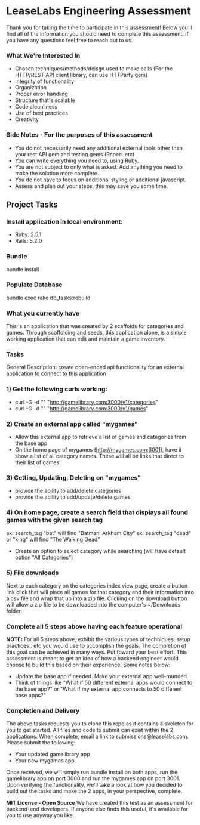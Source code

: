 # LeaseLabs Engineering Assessment
Thank you for taking the time to participate in this assessment! Below you'll find all of the information you should need to complete this assessment. If you have any questions feel free to reach out to us.

### What We're Interested In

* Chosen techniques/methods/deisgn used to make calls (For the HTTP/REST API client library, can use HTTParty gem)
* Integrity of functionality
* Organization
* Proper error handling
* Structure that's scalable
* Code cleanliness
* Use of best practices
* Creativity

### Side Notes - For the purposes of this assessment
  - You do not necessarily need any additional external tools other than your rest API gem and testing gems (Rspec..etc)
  - You can write everything you need to, using Ruby.
  - You are not subject to only what is asked. Add anything you need to make the solution more complete.
  - You do not have to focus on additional styling or additional javascript.
  - Assess and plan out your steps, this may save you some time.

## Project Tasks ##
### Install application in local environment:
  - Ruby: 2.5.1
  - Rails: 5.2.0

### Bundle
  bundle install

### Populate Database
  bundle exec rake db_tasks:rebuild

### What you currently have
  This is an application that was created by 2 scaffolds for categories and games. Through scaffolding and seeds, this application alone, is a simple working application that can edit and maintain a game inventory.

### Tasks
  General Description: create open-ended api functionality for an external application to connect to this application

### 1) Get the following curls working:
  - curl -G -d "" "http://gamelibrary.com:3000/v1/categories"
  - curl -G -d "" "http://gamelibrary.com:3000/v1/games"

### 2) Create an external app called "mygames"
  - Allow this external app to retrieve a list of games and categories from the base app
  - On the home page of mygames (http://mygames.com:3001), have it show a list of all category names. These will all be links that direct to their list of games.

### 3) Getting, Updating, Deleting on "mygames"
  - provide the ability to add/delete categories
  - provide the ability to add/update/delete games

### 4) On home page, create a search field that displays all found games with the given search tag
  ex: search_tag "bat" will find "Batman: Arkham City"
  ex: search_tag "dead" or "king" will find "The Walking Dead"
  - Create an option to select category while searching (will have default option "All Categories")

### 5) File downloads
  Next to each category on the categories index view page, create a button link click that will place all games for that category and their information into a csv file and wrap that up into a zip file.  Clicking on the download button will allow a zip file to be downloaded into the computer's ~/Downloads folder.

### Complete all 5 steps above having each feature operational

**NOTE:** For all 5 steps above, exhibit the various types of techniques, setup practices.. etc you would use to accomplish the goals. The completion of this goal can be achieved in many ways. Put foward your best effort. This assessment is meant to get an idea of how a backend engineer would choose to build this based on their experience. Some notes below:

  - Update the base app if needed. Make your external app well-rounded.
  - Think of things like "What if 50 different external apps would connect to the base app?" or "What if my external app connects to 50 different base apps?"

### Completion and Delivery
The above tasks requests you to clone this repo as it contains a skeleton for you to get started. All files and code to submit can exist within the 2 applications.  When complete, email a link to submissions@leaselabs.com. Please submit the following:

 - Your updated gamelibrary app
 - Your new mygames app

Once received, we will simply run bundle install on both apps, run the gamelibrary app on port 3000 and run the mygames app on port 3001.  Upon verifying the functionality, we'll take a look at how you decided to build out the tasks and make the 2 apps, in your perspective, complete.

**MIT License - Open Source** We have created this test as an assessment for backend-end developers. If anyone else finds this useful, it's available for you to use anyway you like.
